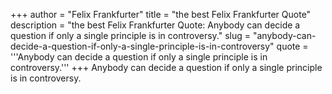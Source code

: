 +++
author = "Felix Frankfurter"
title = "the best Felix Frankfurter Quote"
description = "the best Felix Frankfurter Quote: Anybody can decide a question if only a single principle is in controversy."
slug = "anybody-can-decide-a-question-if-only-a-single-principle-is-in-controversy"
quote = '''Anybody can decide a question if only a single principle is in controversy.'''
+++
Anybody can decide a question if only a single principle is in controversy.
